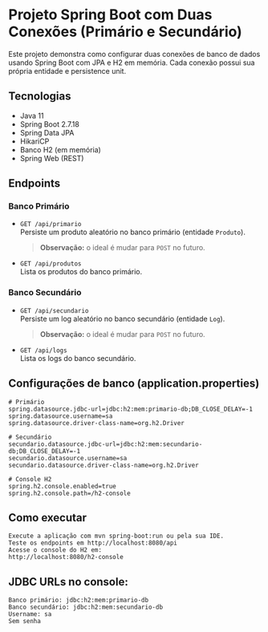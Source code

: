 # Projeto Spring Boot com Duas Conexões (Primário e Secundário)

Este projeto demonstra como configurar duas conexões de banco de dados usando Spring Boot com JPA e H2 em memória. Cada conexão possui sua própria entidade e persistence unit.

## Tecnologias

- Java 11
- Spring Boot 2.7.18
- Spring Data JPA
- HikariCP
- Banco H2 (em memória)
- Spring Web (REST)

## Endpoints

### Banco Primário

- `GET /api/primario`  
  Persiste um produto aleatório no banco primário (entidade `Produto`).  
  > **Observação:** o ideal é mudar para `POST` no futuro.

- `GET /api/produtos`  
  Lista os produtos do banco primário.

### Banco Secundário

- `GET /api/secundario`  
  Persiste um log aleatório no banco secundário (entidade `Log`).  
  > **Observação:** o ideal é mudar para `POST` no futuro.

- `GET /api/logs`  
  Lista os logs do banco secundário.

## Configurações de banco (application.properties)

```properties
# Primário
spring.datasource.jdbc-url=jdbc:h2:mem:primario-db;DB_CLOSE_DELAY=-1
spring.datasource.username=sa
spring.datasource.driver-class-name=org.h2.Driver

# Secundário
secundario.datasource.jdbc-url=jdbc:h2:mem:secundario-db;DB_CLOSE_DELAY=-1
secundario.datasource.username=sa
secundario.datasource.driver-class-name=org.h2.Driver

# Console H2
spring.h2.console.enabled=true
spring.h2.console.path=/h2-console
```

## Como executar
```
Execute a aplicação com mvn spring-boot:run ou pela sua IDE.
Teste os endpoints em http://localhost:8080/api
Acesse o console do H2 em:
http://localhost:8080/h2-console
```

## JDBC URLs no console:
```
Banco primário: jdbc:h2:mem:primario-db
Banco secundário: jdbc:h2:mem:secundario-db
Username: sa
Sem senha
```
